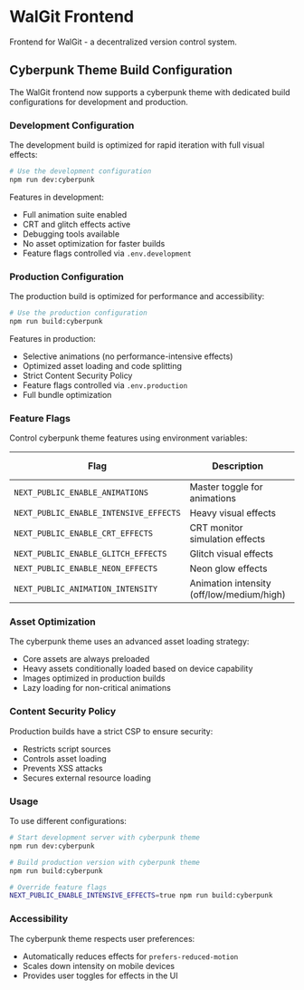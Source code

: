 # WalGit Frontend

Frontend for WalGit - a decentralized version control system.

## Cyberpunk Theme Build Configuration

The WalGit frontend now supports a cyberpunk theme with dedicated build configurations for development and production.

### Development Configuration

The development build is optimized for rapid iteration with full visual effects:

```bash
# Use the development configuration
npm run dev:cyberpunk
```

Features in development:
- Full animation suite enabled
- CRT and glitch effects active
- Debugging tools available
- No asset optimization for faster builds
- Feature flags controlled via `.env.development`

### Production Configuration

The production build is optimized for performance and accessibility:

```bash
# Use the production configuration
npm run build:cyberpunk
```

Features in production:
- Selective animations (no performance-intensive effects)
- Optimized asset loading and code splitting
- Strict Content Security Policy
- Feature flags controlled via `.env.production`
- Full bundle optimization

### Feature Flags

Control cyberpunk theme features using environment variables:

| Flag | Description | Dev Default | Prod Default |
|------|-------------|-------------|--------------|
| `NEXT_PUBLIC_ENABLE_ANIMATIONS` | Master toggle for animations | `true` | `true` |
| `NEXT_PUBLIC_ENABLE_INTENSIVE_EFFECTS` | Heavy visual effects | `true` | `false` |
| `NEXT_PUBLIC_ENABLE_CRT_EFFECTS` | CRT monitor simulation effects | `true` | `false` |
| `NEXT_PUBLIC_ENABLE_GLITCH_EFFECTS` | Glitch visual effects | `true` | `true` |
| `NEXT_PUBLIC_ENABLE_NEON_EFFECTS` | Neon glow effects | `true` | `true` |
| `NEXT_PUBLIC_ANIMATION_INTENSITY` | Animation intensity (off/low/medium/high) | `high` | `medium` |

### Asset Optimization

The cyberpunk theme uses an advanced asset loading strategy:

- Core assets are always preloaded
- Heavy assets conditionally loaded based on device capability
- Images optimized in production builds
- Lazy loading for non-critical animations

### Content Security Policy

Production builds have a strict CSP to ensure security:

- Restricts script sources
- Controls asset loading
- Prevents XSS attacks
- Secures external resource loading

### Usage

To use different configurations:

```bash
# Start development server with cyberpunk theme
npm run dev:cyberpunk

# Build production version with cyberpunk theme
npm run build:cyberpunk

# Override feature flags
NEXT_PUBLIC_ENABLE_INTENSIVE_EFFECTS=true npm run build:cyberpunk
```

### Accessibility

The cyberpunk theme respects user preferences:

- Automatically reduces effects for `prefers-reduced-motion`
- Scales down intensity on mobile devices
- Provides user toggles for effects in the UI